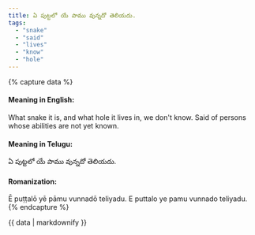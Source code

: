 ```yaml
---
title: ఏ పుట్టలో యే పాము వున్నదో తెలియదు.
tags:
  - "snake"
  - "said"
  - "lives"
  - "know"
  - "hole"
---
```


{% capture data %}
#### Meaning in English:
What snake it is, and what hole it lives in, we don't know.
Said of persons whose abilities are not yet known.

#### Meaning in Telugu:
ఏ పుట్టలో యే పాము వున్నదో తెలియదు.

#### Romanization:
Ē puṭṭalō yē pāmu vunnadō teliyadu.
E puttalo ye pamu vunnado teliyadu.
{% endcapture %}

{{ data | markdownify }}

